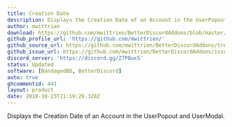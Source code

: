 ```yaml
---
title: Creation Date
description: Displays the Creation Date of an Account in the UserPopout and UserModal.
author: mwittrien
download: https://github.com/mwittrien/BetterDiscordAddons/blob/master/Plugins/CreationDate/CreationDate.plugin.js
github_profile_url: 'https://github.com/mwittrien/'
github_source_url: https://github.com/mwittrien/BetterDiscordAddons/tree/master/Plugins/CreationDate
github_issue_url: https://github.com/mwittrien/BetterDiscordAddons/issues/
discord_server: 'https://discord.gg/Z7PBux5'
status: Updated
software: [BandagedBD, BetterDiscord]
auto: true
ghcommentid: 441
layout: product
date: 2018-10-23T21:19:29.328Z
---
```

Displays the Creation Date of an Account in the UserPopout and UserModal.